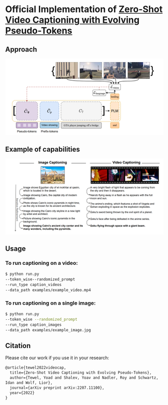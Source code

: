 # Official Implementation of [Zero-Shot Video Captioning with Evolving Pseudo-Tokens](https://arxiv.org/abs/2207.11100)

## Approach
![](git_images/Architecture.png)

## Example of capabilities
![](git_images/Examples.png)

## Usage

### To run captioning on a video:

```bash
$ python run.py 
--token_wise--randomized_prompt
--run_type caption_videos
--data_path examples/example_video.mp4
```

### To run captioning on a single image:

```bash
$ python run.py 
--token_wise --randomized_prompt
--run_type caption_images
--data_path examples/example_image.jpg
```

## Citation
Please cite our work if you use it in your research:
```
@article{tewel2022videocap,
  title={Zero-Shot Video Captioning with Evolving Pseudo-Tokens},
  author={Tewel, Yoad and Shalev, Yoav and Nadler, Roy and Schwartz, Idan and Wolf, Lior},
  journal={arXiv preprint arXiv:2207.11100},
  year={2022}
}
```

